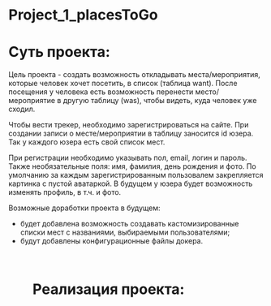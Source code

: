 # Project_1_placesToGo

<h1>Суть проекта:</h1>

<p>Цель проекта - создать возможность откладывать места/мероприятия, которые человек хочет посетить, в список (таблица want). После посещения у человека есть возможность перенести место/мероприятие в другую таблицу (was), чтобы видеть, куда человек уже сходил.</p>
<p>Чтобы вести трекер, необходимо зарегистрироваться на сайте. При создании записи о месте/мероприятии в таблицу заносится id юзера. Так у каждого юзера есть свой список мест.</p>
<p>При регистрации необходимо указывать пол, email, логин и пароль. Также необязательные поля: имя, фамилия, день рождения и фото. По умолчанию за каждым зарегистрированным пользовалем закрепляется картинка с пустой аватаркой. В будущем у юзера будет возможность изменять профиль, в т.ч. и фото.</p>
<p>Возможные доработки проекта в будущем: 
<ul>
<li>будет добавлена возможность создавать кастомизированные списки мест с названиями, выбираемыми пользователями;</li>
<li>будут добавлены конфигурационные файлы докера.</li>
<ul>
<br>
<h1>Реализация проекта:</h1>
